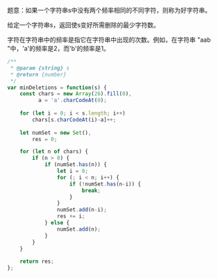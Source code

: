 题意：如果一个字符串s中没有两个频率相同的不同字符，则称为好字符串。

给定一个字符串s，返回使s变好所需删除的最少字符数。

字符在字符串中的频率是指它在字符串中出现的次数。例如，在字符串 "aab "中，'a'的频率是2，而'b'的频率是1。

```javascript
/**
 * @param {string} s
 * @return {number}
 */
var minDeletions = function(s) {
    const chars = new Array(26).fill(0),
          a = 'a'.charCodeAt(0);
    
    for (let i = 0; i < s.length; i++)
        chars[s.charCodeAt(i)-a]++;
    
    let numSet = new Set(),
        res = 0;

    for (let n of chars) {
        if (n > 0) {
            if (numSet.has(n)) {
                let i = 0;
                for (; i < n; i++) {
                    if (!numSet.has(n-i)) {
                        break;
                    }
                }
                numSet.add(n-i);
                res += i;
            } else {
                numSet.add(n);
            }
        }
    }
    
    return res;
};
```

